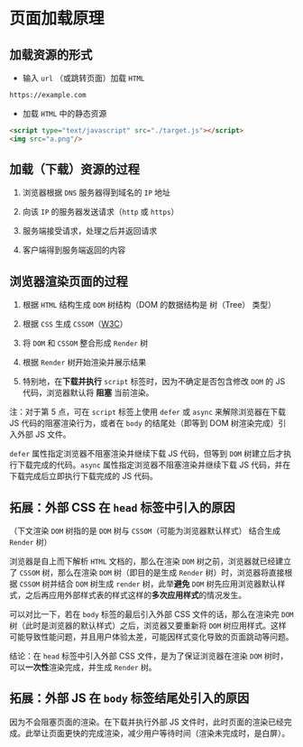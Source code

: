# 页面加载原理

## 加载资源的形式

- 输入 `url` （或跳转页面）加载 `HTML`

```html
https://example.com
```

- 加载 `HTML` 中的静态资源

```html
<script type="text/javascript" src="./target.js"></script>
<img src="a.png"/>
```

## 加载（下载）资源的过程

1. 浏览器根据 `DNS` 服务器得到域名的 `IP` 地址

2. 向该 `IP` 的服务器发送请求（`http` 或 `https`）

3. 服务端接受请求，处理之后并返回请求

4. 客户端得到服务端返回的内容

## 浏览器渲染页面的过程

1. 根据 `HTML` 结构生成 `DOM` 树结构（DOM 的数据结构是 树（Tree） 类型）

2. 根据 `CSS` 生成 `CSSOM`（[W3C][w3c]）

3. 将 `DOM` 和 `CSSOM` 整合形成 `Render` 树

4. 根据 `Render` 树开始渲染并展示结果

5. 特别地，在**下载并执行** `script` 标签时，因为不确定是否包含修改 `DOM` 的 JS 代码，浏览器默认将 **阻塞** 当前渲染。

注：对于第 5 点，可在 `script` 标签上使用 `defer` 或 `async` 来解除浏览器在下载 JS 代码的阻塞渲染行为，或者在 `body` 的结尾处（即等到 DOM 树渲染完成）引入外部 JS 文件。

`defer` 属性指定浏览器不阻塞渲染并继续下载 JS 代码，但等到 `DOM` 树建立后才执行下载完成的代码。`async` 属性指定浏览器不阻塞渲染并继续下载 JS 代码，并在下载完成后立即执行下载完成的 JS 代码。

## 拓展：外部 CSS 在 `head` 标签中引入的原因

（下文渲染 `DOM` 树指的是 `DOM` 树与 `CSSOM`（可能为浏览器默认样式） 结合生成 `Render` 树）

浏览器是自上而下解析 `HTML` 文档的，那么在渲染 `DOM` 树之前，浏览器就已经建立了 `CSSOM` 树，那么在渲染 `DOM` 树（即目的是生成 `Render` 树）时，浏览器将直接根据 `CSSOM` 树并结合 `DOM` 树生成 `render` 树，此举**避免** `DOM` 树先应用浏览器默认样式，之后再应用外部样式表的样式这样的**多次应用样式**的情况发生。

可以对比一下，若在 `body` 标签的最后引入外部 CSS 文件的话，那么在渲染完 `DOM` 树（此时是浏览器的默认样式）之后，浏览器又要重新将 `DOM` 树应用样式。这样可能导致性能问题，并且用户体验太差，可能因样式变化导致的页面跳动等问题。

结论：在 `head` 标签中引入外部 CSS 文件，是为了保证浏览器在渲染 `DOM` 树时，可以**一次性**渲染完成，并生成 `Render` 树。

## 拓展：外部 JS 在 `body` 标签结尾处引入的原因

因为不会阻塞页面的渲染。在下载并执行外部 JS 文件时，此时页面的渲染已经完成。此举让页面更快的完成渲染，减少用户等待时间（渲染未完成时，是白屏）。

[w3c]:https://www.w3.org/TR/cssom-view/
